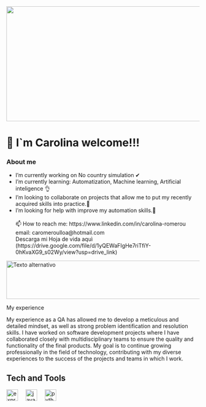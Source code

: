 
<img src="https://media1.tenor.com/m/lvLaG5hPCncAAAAd/data-analysis.gif" style="width: 1150px; height: 300px;"/>


# 👋 I`m Carolina welcome!!!


### About me

<div align="left">

  
   <ul>
      <li> I’m currently working on No country simulation ✔</li>
      <li> I’m currently learning: Automatization, Machine learning, Artificial inteligence 👌</li>
      <li> I’m looking to collaborate on projects that allow me to put my recently acquired skills into practice.👀</li>
      <li> I’m looking for help with improve my automation skills.👀</li>
      <br>
     📫 How to reach me:  
     https://www.linkedin.com/in/carolina-romerou
     <br>
     email: 
     caromeroulloa@hotmail.com
     <br>
     Descarga mi Hoja de vida aquì 
     (https://drive.google.com/file/d/1yQEWaFIgHe7riTfiY-0hKvaXG9_s02Wy/view?usp=drive_link)
  <ul/>
</div>

<img src="https://media1.tenor.com/m/w2WYZuHWZw0AAAAC/coded-data.gif" alt="Texto alternativo" style="width: 1150px; height: 100px;"/>


My experience

My experience as a QA has allowed me to develop a meticulous and detailed mindset, as well as strong problem identification and resolution skills. 
I have worked on software development projects where I have collaborated closely with multidisciplinary teams to ensure the quality and functionality of the final products. 
My goal is to continue growing professionally in the field of technology, contributing with my diverse experiences to the success of the projects and teams in which I work.

## Tech and Tools
<div align="left">
  <img src="https://skillicons.dev/icons?i=selenium" height="30" alt="express logo"  />
  <img width="12" />
  <img src="https://skillicons.dev/icons?i=java" height="30" alt="java logo"  />
  <img width="12" />
  <img src="https://skillicons.dev/icons?i=python" height="30" alt="python logo"  />
  <img width="12" />
</div>



